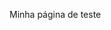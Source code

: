 <!DOCTYPE html>
<html lang="pt-br">
<head>
    <meta charset="UTF-8">
   <!-- <title>Minha página</title> -->
</head>
<body>
  <p>Minha página de teste</p>

</body>
</html>
